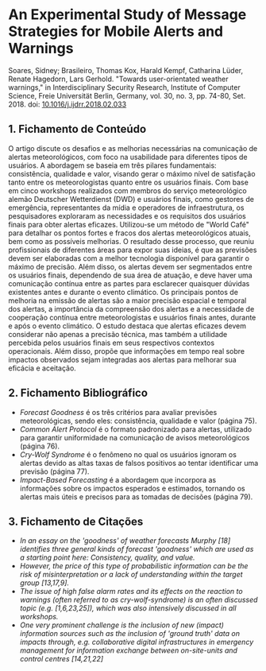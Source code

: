 # An Experimental Study of Message Strategies for Mobile Alerts and Warnings

Soares, Sidney; Brasileiro, Thomas Kox, Harald Kempf, Catharina Lüder, Renate Hagedorn, Lars Gerhold. "Towards user-orientated weather warnings," in Interdisciplinary Security Research, Institute of Computer Science, Freie Universität Berlin, Germany, vol. 30, no. 3, pp. 74-80, Set. 2018. doi: [10.1016/j.ijdrr.2018.02.033](https://doi.org/10.1016/j.ijdrr.2018.02.033)

## 1. Fichamento de Conteúdo

O artigo discute os desafios e as melhorias necessárias na comunicação de alertas meteorológicos, com foco na usabilidade para diferentes tipos de usuários. A abordagem se baseia em três pilares fundamentais: consistência, qualidade e valor, visando gerar o máximo nível de satisfação tanto entre os meteorologistas quanto entre os usuários finais. Com base em cinco workshops realizados com membros do serviço meteorológico alemão Deutscher Wetterdienst (DWD) e usuários finais, como gestores de emergência, representantes da mídia e operadores de infraestrutura, os pesquisadores exploraram as necessidades e os requisitos dos usuários finais para obter alertas eficazes. Utilizou-se um método de "World Café" para detalhar os pontos fortes e fracos dos alertas meteorológicos atuais, bem como as possíveis melhorias. O resultado desse processo, que reuniu profissionais de diferentes áreas para expor suas ideias, é que as previsões devem ser elaboradas com a melhor tecnologia disponível para garantir o máximo de precisão. Além disso, os alertas devem ser segmentados entre os usuários finais, dependendo de sua área de atuação, e deve haver uma comunicação contínua entre as partes para esclarecer quaisquer dúvidas existentes antes e durante o evento climático. Os principais pontos de melhoria na emissão de alertas são a maior precisão espacial e temporal dos alertas, a importância da compreensão dos alertas e a necessidade de cooperação contínua entre meteorologistas e usuários finais antes, durante e após o evento climático. O estudo destaca que alertas eficazes devem considerar não apenas a precisão técnica, mas também a utilidade percebida pelos usuários finais em seus respectivos contextos operacionais. Além disso, propõe que informações em tempo real sobre impactos observados sejam integradas aos alertas para melhorar sua eficácia e aceitação.

## 2. Fichamento Bibliográfico

* _Forecast Goodness_ é os três critérios para avaliar previsões meteorológicas, sendo eles: consistência, qualidade e valor (página 75).
* _Common Alert Protocol_ é o formato padronizado para alertas, utilizado para garantir uniformidade na comunicação de avisos meteorológicos (página 76).
* _Cry-Wolf Syndrome_ é o fenômeno no qual os usuários ignoram os alertas devido as altas taxas de falsos positivos ao tentar identificar uma previsão (página 77).
* _Impact-Based Forecasting_ é a abordagem que incorpora as informações sobre os impactos esperados e estimados, tornando os alertas mais úteis e precisos para as tomadas de decisões (página 79).

## 3. Fichamento de Citações

* _In an essay on the 'goodness' of weather forecasts Murphy [18] identifies three general kinds of forecast 'goodness' which are used as a starting point here: Consistency, quality, and value._
* _However, the price of this type of probabilistic information can be the risk of misinterpretation or a lack of understanding within the target group [13,17,9]._
* _The issue of high false alarm rates and its effects on the reaction to warnings (often referred to as cry-wolf-syndrome) is an often discussed topic (e.g. [1,6,23,25]), which was also intensively discussed in all workshops._
* _One very prominent challenge is the inclusion of new (impact) information sources such as the inclusion of 'ground truth' data on impacts through, e.g. collaborative digital infrastructures in emergency management for information exchange between on-site-units and control centres [14,21,22]_